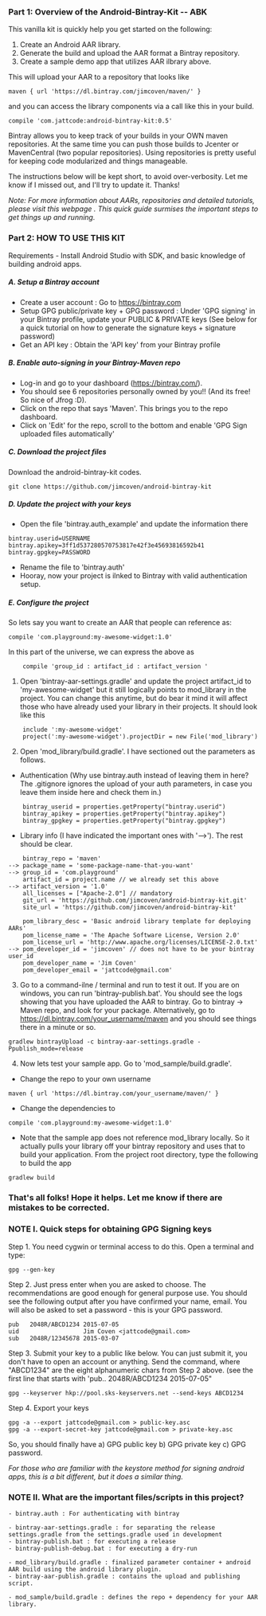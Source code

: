### Part 1: Overview of the Android-Bintray-Kit -- ABK

This vanilla kit is quickly help you get started on the following:

1. Create an Android AAR library.
2. Generate the build and upload the AAR format a Bintray repository.
3. Create a sample demo app that utilizes AAR ilbrary above.

This will upload your AAR to a repository that looks like 

```
maven { url 'https://dl.bintray.com/jimcoven/maven/' }
```

and you can access the library components via a call like this in your build.

```
compile 'com.jattcode:android-bintray-kit:0.5'
```

Bintray allows you to keep track of your builds in your OWN maven repositories. At the same time you can push those builds to Jcenter or MavenCentral (two popular repositories). Using repositories is pretty useful for keeping code modularized and things manageable. 

The instructions below will be kept short, to avoid over-verbosity. Let me know if I missed out, and I'll try to update it. Thanks!

*Note: For more information about AARs, repositories and detailed tutorials, please visit this webpage <LINK>. This quick guide surmises the important steps to get things up and running.*

### Part 2: HOW TO USE THIS KIT

Requirements - Install Android Studio with SDK, and basic knowledge of building android apps.

##### A. Setup a Bintray account

- Create a user account : Go to https://bintray.com 
- Setup GPG public/private key + GPG password : Under 'GPG signing' in your Bintray profile, update your PUBLIC & PRIVATE keys (See below for a quick tutorial on how to generate the signature keys + signature password)
- Get an API key : Obtain the 'API key' from your Bintray profile

##### B. Enable auto-signing in your Bintray-Maven repo

- Log-in and go to your dashboard (https://bintray.com/). 
- You should see 6 repositories personally owned by you!! (And its free! So nice of Jfrog :D).
- Click on the repo that says 'Maven'. This brings you to the repo dashboard.
- Click on 'Edit' for the repo, scroll to the bottom and enable 'GPG Sign uploaded files automatically'

##### C. Download the project files

Download the android-bintray-kit codes.

```
git clone https://github.com/jimcoven/android-bintray-kit
```

##### D. Update the project with your keys

- Open the file 'bintray.auth_example' and update the information there

```
bintray.userid=USERNAME
bintray.apikey=3ff1d537280570753817e42f3e45693816592b41
bintray.gpgkey=PASSWORD
```

- Rename the file to 'bintray.auth'
- Hooray, now your project is ilnked to Bintray with valid authentication setup.

##### E. Configure the project

So lets say you want to create an AAR that people can reference as:

```
compile 'com.playground:my-awesome-widget:1.0'
```

In this part of the universe, we can express the above as 

```
    compile 'group_id : artifact_id : artifact_version '
```

1. Open 'bintray-aar-settings.gradle' and update the project artifact_id to 'my-awesome-widget' but it still logically points to mod_library in the project. You can change this anytime, but do bear it mind it will affect those who have already used your library in their projects. It should look like this

```
    include ':my-awesome-widget'
    project(':my-awesome-widget').projectDir = new File('mod_library')
```

2. Open 'mod_library/build.gradle'. I have sectioned out the parameters as follows. 

- Authentication (Why use bintray.auth instead of leaving them in here? The .gitignore ignores the upload of your auth parameters, in case you leave them inside here and check them in.)
```
    bintray_userid = properties.getProperty("bintray.userid")
    bintray_apikey = properties.getProperty("bintray.apikey")
    bintray_gpgkey = properties.getProperty("bintray.gpgkey")
```

- Library info (I have indicated the important ones with '-->'). The rest should be clear.
```
    bintray_repo = 'maven'
--> package_name = 'some-package-name-that-you-want' 
--> group_id = 'com.playground' 
    artifact_id = project.name // we already set this above
--> artifact_version = '1.0'
    all_licenses = ["Apache-2.0"] // mandatory
    git_url = 'https://github.com/jimcoven/android-bintray-kit.git'
    site_url = 'https://github.com/jimcoven/android-bintray-kit'
    
    pom_library_desc = 'Basic android library template for deploying AARs'
    pom_license_name = 'The Apache Software License, Version 2.0'
    pom_license_url = 'http://www.apache.org/licenses/LICENSE-2.0.txt'
--> pom_developer_id = 'jimcoven' // does not have to be your bintray user_id
    pom_developer_name = 'Jim Coven'
    pom_developer_email = 'jattcode@gmail.com'
```

3. Go to a command-ilne / terminal and run to test it out. If you are on windows, you can run 'bintray-publish.bat'. You should see the logs showing that you have uploaded the AAR to bintray. Go to bintray -> Maven repo, and look for your package. Alternatively, go to https://dl.bintray.com/your_username/maven and you should see things there in a minute or so. 

``` 
gradlew bintrayUpload -c bintray-aar-settings.gradle -Ppublish_mode=release
```

4. Now lets test your sample app. Go to 'mod_sample/build.gradle'. 

- Change the repo to your own username

```
maven { url 'https://dl.bintray.com/your_username/maven/' }
```

- Change the dependencies to

```
compile 'com.playground:my-awesome-widget:1.0'
```

- Note that the sample app does not reference mod_library locally. So it actually pulls your library off your bintray repository and uses that to build your application. From the project root directory, type the following to build the app

```
gradlew build
```

### That's all folks! Hope it helps. Let me know if there are mistakes to be corrected. 


### NOTE I. Quick steps for obtaining GPG Signing keys

Step 1. You need cygwin or terminal access to do this. Open a terminal and type: 

```
gpg --gen-key
```

Step 2. Just press enter when you are asked to choose. The recommendations are good enough for general purpose use. You should see the following output after you have confirmed your name, email. You will also be asked to set a password - this is your GPG password.

```
pub   2048R/ABCD1234 2015-07-05
uid                  Jim Coven <jattcode@gmail.com>
sub   2048R/12345678 2015-03-07
```

Step 3. Submit your key to a public like below. You can just submit it, you don't have to open an account or anything. Send the command, where "ABCD1234" are the eight alphanumeric chars from Step 2 above. (see the first line that starts with 'pub.. 2048R/ABCD1234 2015-07-05"

```
gpg --keyserver hkp://pool.sks-keyservers.net --send-keys ABCD1234
```

Step 4. Export your keys

```
gpg -a --export jattcode@gmail.com > public-key.asc
gpg -a --export-secret-key jattcode@gmail.com > private-key.asc
```

So, you should finally have a) GPG public key b) GPG private key c) GPG password. 

*For those who are familiar with the keystore method for signing android apps, this is a bit different, but it does a similar thing.*


### NOTE II. What are the important files/scripts in this project?

```
- bintray.auth : For authenticating with bintray
```

```
- bintray-aar-settings.gradle : for separating the release settings.gradle from the settings.gradle used in development
- bintray-publish.bat : for executing a release
- bintray-publish-debug.bat : for executing a dry-run
```

```
- mod_library/build.gradle : finalized parameter container + android AAR build using the android library plugin. 
- bintray-aar-publish.gradle : contains the upload and publishing script.
```

```
- mod_sample/build.gradle : defines the repo + dependency for your AAR library. 
```
